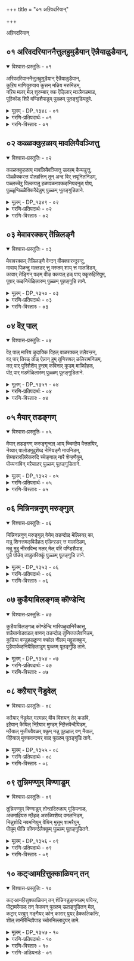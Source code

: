 +++
title = "०१ अऱिवदरियान्"

+++

अऱिवदरियान्

## ०१ अरिवदरियाननैत्तुलहुमुडैयान् ऎन्नैयाळुडैयान्,

<details open><summary>विश्वास-प्रस्तुतिः - ०१</summary>

अरिवदरियाननैत्तुलहुमुडैयान् ऎन्नैयाळुडैयान्,  
कुऱिय माणियुरुवाय कूत्तन् मन्निय मरुमिडम्,  
नऱिय मलर् मेल् शुरुम्बार् क्क ऎऴिलार् मञ्ञैनडमाड,  
पूऱिकॊळ् शिऱै वण्डिशैपाडुम् पुळ्ळम् पूतङ्गुडियदुवे.
</details>

<details><summary>मूलम् - DP_१३४८ - ०१</summary>

अरिवदरियाननैत्तुलहुमुडैयान् ऎन्नैयाळुडैयान्,  
कुऱिय माणियुरुवाय कूत्तन् मन्निय मरुमिडम्,  
नऱिय मलर् मेल् शुरुम्बार् क्क ऎऴिलार् मञ्ञैनडमाड,  
पूऱिकॊळ् शिऱै वण्डिशैपाडुम् पुळ्ळम् पूतङ्गुडियदुवे.
</details>

<details><summary>गरणि-प्रतिपदार्थः - ०१</summary>

अऱिवदु = तिळिवळिकॆगॆ, अरियान् = असाध्यनू, अनैत्तु उलहुम् उडैयान् = ऎल्ला लोकगळिगू ऒडॆयनू, ऎन्नै = नन्नन्नु, आळुडैयान् = दासनन्नागि \(सेवकनन्नागि\) उळ्ळवनू, कुऱिय = उद्देशदिन्द, माणि उरु आय् = ब्रह्मचारिय रूपवन्नु तळॆदवनन्नू, कूत्तान् = आकर्षकवाद नडगॆयुळ्ळवनू, मन्नि = शाश्वतवागि, अमरुम् = नॆलसिरुव, इडम् = स्थळवॆन्दरॆ, नऱिय = परिमळदिन्द तुम्बिद, मलर् मेल् = हूगळ मेलॆ, शुरुम्बु = दुम्बिगळु, आर् क्क = गुय् गुट्टुत्तिरुव, ऎऴिल् आर् = सॊबगु तुम्बिरुव, मञ्ञै = नविलुगळु, नडम् = नाट्यवाडुत्तिरुव \(कुणिदाडुत्तिरुव\), पॊऱि कॊळ् = पट्टॆगळुवाडुत्तिरुव \(कुणिदाडुत्तिरुव\), पॊऱि कॊळ् = पट्टॆगळुळ्ळ, शिऱै = रॆक्कॆगळुळ्ळ, वण्डु = दुम्बिगळु, इशैपाडुम् = गानमाडुव, पुळ्ळम् पूतङ्गुडि अदुवे = पुळ्ळम्भू तङ्गुडि क्षेत्र अदे. 
</details>

<details><summary>गरणि-विस्तारः - ०१</summary>

तिळिवळिकॆगॆ ऎटुकदवनू, ऎल्ला लोकगळिगू ऒडॆयनू, नन्नन्नु आळागि उळ्ळवनू, उद्देशपूर्वकवागिये ब्रह्मचारिय रूपवन्नु तळॆदवनू, आकर्षकवाद नडगॆयुळ्ळवनू, शाश्वतवागि नॆलसिरुव स्थळवॆन्दरॆ, परिमळ तुम्बिद हूगळ मेलॆ दुम्बिगळु गुय् गुट्टुत्तिरुव, सॊबगु तुम्बिरुव नविलुगळु नटनवाडुत्तिरुव मत्तु पट्टॆगळुळ्ळ रॆक्कॆगळ दुम्बिगळु गानमाडुत्तिरुव पुळ्ळं भूतङ्गुडि क्षेत्रवे अदु.

ज्ञानमार्गदिन्द भगवन्तनन्नु सुलभवागि अरितुकॊळ्ळलु आगुवुदिल्ल. ’इदल्ल’, ’इदल्ल’, ’इदल्ल’, ’इदल्ल’ ऎन्दु ऒन्दॊन्दु वस्तुवन्नू दूरतळ्ळुत्ता बन्दरॆ, कडॆगॆ तिळिवळिकॆय ऎल्लॆयू बरबहुदु. अदरिन्दाचॆगॆ इरुववने सर्वेश्वरनु. इष्टादरू, भगवन्तनन्नु ’हीगॆये सरि’ ऎन्दु निर्धरिसि हेळलागुवुदिल्ल. आद्दरिन्दले, ’भगवन्तनु तिळिवळिकॆगॆ ऎटुकदवनु’ ऎन्नुत्तारॆ आळ्वाररु.

भगवन्तने ऎल्ला लोकगळिगू ऒडॆयनॆम्ब दृढनम्बिकॆयू तिळिवळिकॆयू इद्दरॆ मात्रवे, अवनु सृष्टिय ऎल्ल जीविगळिगू ऒडॆयनॆन्दू, निर्वाहकनॆन्दू अरिवागुवुदु. ऒन्दॊन्दु वस्तुवू \(जीवियू\) ऒडॆयनिगॆ सेवॆ माडबेकादद्दे. ’नानु भगवन्तन सेवक’ ऎन्दु आळ्वाररु हेळुत्ता भगवन्तनल्लि तम्म गाढवाद नम्बिकॆयन्नू, तम्म कर्तव्यवन्नू, तम्म नम्रतॆयन्नू तोर्पडिसुत्तारॆ. 

“उद्देशपूर्वकवागिये ब्रह्मचारियागि...............” – आ उद्देशवेनिरबहुदु? भगवन्तनु वामनवटुवागि बलिचक्रवर्तिय यागशालॆगॆ बन्दद्दु. “ई पुट्ट पादगळल्लि ई ब्रह्मचारिगॆ मूरे मूरु हॆज्जॆयु नॆल साके? इदॆन्थ विचित्रयातनॆ? इष्टु स्वल्प नॆलदिन्द इवनु एनु माडियानु?” ऎन्दु बलिचक्रवर्ति योचिसलि, निजांशवन्नु ऊहिसलि ऎन्दो? “नानु कॊडुगैयवनु. याचकन विषय ननगेकॆ? अवनु केळिद्दन्नु कॊट्टरॆ आयितु. कॊट्टॆ बिडुवॆनु” ऎन्दु योचिसलि ऎन्दो? अथवा “ई याचकनु ऒन्दु वेळॆ भगवन्तने आगलॊल्लनेके? अवनीग याचकनल्लवे नानु कॊडुववनु. नन्न कैमेलु अल्लवे? इदरिन्द नानु कॊट्टरू चिन्तॆयिल्ल” ऎन्दु योचिसलि ऎन्दो? अन्तु, भगवन्तन उद्देश सफलवायितु. बलिय तलॆय मेलक्के भगवन्तन पाद बन्तु. पादस्पर्शवू आयितु. बलिगॆ आद अनुग्रहवो\! ऎष्टु अपार\! 

कण्णुगळिन्द, मुगुळुनगॆयिन्द, मैबण्णदिन्द, अलङ्कारगळिन्द, कॊळलिन नाददिन्द मत्तु विलक्षणवाद नडगॆगळिन्द, अद्भुतसाहसगळिन्द, चल्लाटगळिन्द ऎल्लरन्नू तन्नत्त आकर्षिसुवन्थ श्रीकृष्णावतारिये भगवन्त. 

पुळ्ळम्भूतङ्गुडि ऎम्बुदु मत्तॊन्दु पवित्रक्षेत्र. भगवन्तनु अल्लि मधुरमूर्तियाद अर्चास्वरूपनागि नॆलसिद्दानॆ. अल्लिय तोपुगळल्लि परिमळ तुम्बिद हूगळल्लि नानाबगॆय दुम्बिगळु मधुपानमाडुत्ता गानमाडुत्तवॆ. तम्पाद नॆरळल्लि नविलुगळु तम्म सॊबगन्नु बीरि विधविधवागि नाट्यवाडुत्तवॆ. भगवन्तनु नॆलसिरुव कडॆयल्लि तृप्ति सन्तोषगळु यावागलू ताण्डववाडुत्तवॆयल्लवे?
</details>

## ०२ कळ्ळक्कुऱळाय् मावलियैवञ्जित्तु

<details open><summary>विश्वास-प्रस्तुतिः - ०२</summary>

कळ्ळक्कुऱळाय् मावलियैवञ्जित्तु उलहम् कैप्पडुत्तु,  
पॊळ्ळैक्करत्त पोतहत्तिन् तुन् अन्द विर् त्तपूनितनिडम्,  
पळ्लच्चॆऱु विल्कयलु हळप्पळनक्कऴनियदनुळ् पोय्,  
पुळ्ळूप्पिळ्ळैक्किरैदेडुम् पुळ्ळम् भूतङ्गुडिताने.
</details>

<details><summary>मूलम् - DP_१३४९ - ०२</summary>

कळ्ळक्कुऱळाय् मावलियैवञ्जित्तु उलहम् कैप्पडुत्तु,  
पॊळ्ळैक्करत्त पोतहत्तिन् तुन् अन्द विर् त्तपूनितनिडम्,  
पळ्लच्चॆऱु विल्कयलु हळप्पळनक्कऴनियदनुळ् पोय्,  
पुळ्ळूप्पिळ्ळैक्किरैदेडुम् पुळ्ळम् भूतङ्गुडिताने.
</details>

<details><summary>गरणि-प्रतिपदार्थः - ०२</summary>

कळ्ळम् कुऱळाय् = कपटनाद ब्रह्मचारियागि, मावलियै = बलिचक्रवर्तियन्नु, वञ्जित्ति = वञ्चिसि, उलहम् = लोकगळन्नु, कैप्पडुत्तु = वशपडिसिकॊण्डु, पॊळ्ळै करत्त = रन्ध्रविरुव कैय \(सॊण्डलिन\), पोतहत्तिन् = आनॆय, तुन्बम् = दुःखवन्नु, अविर् त्त = होगलाडिसिद \(नीगिसिद\), पुनिदन् इडम् = परमपवित्रन स्थळवॆन्दरॆ, पळ्ळम् शॆऱुविल् = तग्गिनल्लिरुव गद्दॆगळल्लि, कयल् = कयल् मीनुगलु, उहळ = चिम्मि, हारि, नॆगॆदाडुत्तिरुव, पऴनम् कऴनि = नीरिन नॆलॆगळुळ्ळ गद्दॆगळु, अदनुळ् पोय् = अवुगळॊगॆ होगि, पुळ्ळु = हक्किगळू, पिळ्ळैक्कु = तम्म मरिगळिगॆ, इरै= आहारवन्नु, तेडुम् = हुडुकुवन्थ, पुळ्ळम् पूतङ्गुडि ताने = पुळ्ळम्भूतङ्गुडिये अल्लवे? 
</details>

<details><summary>गरणि-विस्तारः - ०२</summary>

कपटियाद ब्रह्मचारियागि, बलिचक्रवर्तियन्नु वञ्चिसि, लोकगळन्नु वशपडिसिकॊण्डु, रन्ध्रविरुव कैय \(सॊण्डलिन\) आनॆय दुःखवन्नु नीगिसिद परमपवित्रन स्थळवॆन्दरॆ, तग्गिनल्लिरुव गद्दॆगळल्लि कयल् मीनुगळु चिम्मि, हारि, नॆगॆदाडुत्तिरुवन्थ, नीरिन नॆलॆगळुळ्ळ गद्दॆगळल्लि हक्किगळु नुग्गि, तम्म मरिगळिगॆ आहारवन्नु हुडुकुवन्थ पुळ्ळम्भूतङ्गुडिये अल्लवे? 

सर्वेश्वरनु नडॆसिद ऎरडु अद्भुतगळन्नु आळ्वाररु इल्लि स्मरिसिकॊळ्ळुत्तिद्दारॆ. बलिचक्रवर्तिय नॆपमाडिकॊण्डु माडिद भगवन्तन कार्यवन्नु ’कपट’ मत्तु ’वञ्चनॆ’ ऎन्दु वर्णिसलागिदॆ. भगवन्तनु चक्रवर्तिय यागशालॆगॆ होदद्दु वामन वटुवागि. अल्लि याचिसिद्दु तन्न पुट्ट हॆज्जॆगळल्लि मूरे मूरु हॆज्जॆय नॆलवन्नु. आदरॆ, अदन्नु अळॆदुकॊण्डद्दु त्रिविक्रमनागि, ऎल्ला दिक्कुगळल्लू व्यापिसि, दिव्याद्भुतरूपवन्नु तळॆदु, ऎरडे हॆज्जॆगळिन्द समस्तलोकगळन्नू अळॆदुकॊण्डद्दु. ई विषयवन्नॆल्ला ’कपट’ मत्तु ’वञ्चनॆ’ ऎन्दु आळ्वाररु विवरिसिरुवुदु. भगवन्तनिगॆ ई बगॆय ’कॆट्ट’ गुणगळन्नु आराधिसबहुदे? स्वामियु शरणागतवत्सलनल्लवे? काडिन नडुवण सरोवरदल्लि, मॊसळॆय बायिगॆ सिक्कि बिद्दु तॊळलुत्तिद्द आनॆयन्नु रक्षिसलु स्वामियु धाविसिबरलिल्लवे? 

आ स्वामिये ईग पुळ्ळम्भूतगुडि क्षेत्रदल्लि मधुरवाद अर्चामूर्तियागि नॆलसिद्दानॆ. अल्लिगॆ होगि, अवनन्नु कण्डु, अवन सेवॆमाडि, अवन अनुग्रहक्कॆ पात्ररागबेकॆन्दु आळ्वाररु हेळुत्तारॆ.
</details>

## ०३ मेवावरक्कर् तॆन्निलङ्गै

<details open><summary>विश्वास-प्रस्तुतिः - ०३</summary>

मेवावरक्कर् तॆन्निलङ्गै वेन्दन् वीयक्करन्दुरन्दु,  
मावाय् पिळन्दु मल्लडर् त्तु मरुतम् शाय् त्त मालदिडम्,  
कावार् तॆङ्गिन् पऴम् वीऴ क्कयल् हळ् पाय् क्कूरुहिरियुम्,  
पूवार् कऴनियॆऴिलारुम् पुळ्ळम् पूतङ्गुडि ताने.
</details>

<details><summary>मूलम् - DP_१३५० - ०३</summary>

मेवावरक्कर् तॆन्निलङ्गै वेन्दन् वीयक्करन्दुरन्दु,  
मावाय् पिळन्दु मल्लडर् त्तु मरुतम् शाय् त्त मालदिडम्,  
कावार् तॆङ्गिन् पऴम् वीऴ क्कयल् हळ् पाय् क्कूरुहिरियुम्,  
पूवार् कऴनियॆऴिलारुम् पुळ्ळम् पूतङ्गुडि ताने.
</details>

<details><summary>गरणि-प्रतिपदार्थः - ०३</summary>

मेवा = प्रेमविल्लदवराद \(द्वेषिसुववराद\), अरक्कर् = राक्षसर, तॆन् इलङ्गै = सुन्दरवाद लङ्कापट्टणद, वेन्दन् = राजनु, वीय = मुगियुवन्तॆ, शरम् = बाणगळन्नु, तुरन्दु = प्रयोगिसि, मा = कुदुरॆय \(रूपद राक्षसन\), वाय् = बायन्नु, पिळन्दु = सीळि, मल् = मल्लरन्नु, अडर् त्तु = अडगिसि, मरुदम् = मत्तीमरगळन्नु, शाय् त्त = \(मुरिदु\) नाशमाडिद, मालदु = सर्वेश्वरन, इडम् = स्थळवॆम्बुदु, का आर् = तोटगळल्लि तुम्बिरुव, तॆङ्गिन् = तॆङ्गिन मरगळिन्द, पळम् = तॆङ्गिन कायिगळु, वीऴ = कॆळक्कॆ \(नॆलक्कॆ\) उदुरुवाग, कयल् हळ् = कयल् मीनुगळु, पाय = नॆगॆदु दूरक्कॆ सरियुव, कुरुहु = कॊक्करॆगळु \(बहुपक्षिगळु\), इरियुम् = भयदिन्द ओडुव, पू आर् = हूगळु तुम्बिरुव, कऴनि = गद्दॆगळ, ऎऴिल् आरुम् = सॊबगुतुम्बिरुव, पुळ्ळम् पूतङ्गुडि ताने = पुळ्ळम्भूतङ्गुडि क्षेत्रवे अल्लवे? 
</details>

<details><summary>गरणि-विस्तारः - ०३</summary>

प्रेमविल्लदवराद \(द्वेषिसुववराद\) राक्षसरु तुम्बिरुव सुन्दरवाद लङ्कापट्टणद राजनु मडियुवन्तॆ बाणगळन्नु प्रयोगिसि, कुदुरॆय बायन्नु सीळि, मल्लरन्नु अडगिसि, मत्तीमरगळन्नु \(मुरिदु\) नाशपडिसिद सर्वेश्वरन स्थळवॆम्बुदु, तोटगळल्लि तुम्बिरुव तॆङ्गिन मरगळिन्द तॆङ्गिन कायिगळुनॆलक्कॆ उदुरुवाग कयल् मीनुगळु चिम्मि दूरक्कॆ सरियुव कॊक्करॆगळु \(बकपक्षिगळु\) भयदिन्द ओडुव हूगळु तुम्बिरुव गद्दॆगळ सॊबगु तुम्बिरुव पुळ्ळम्भूतङ्गुडि क्षेत्रवे अल्लवे? 

पुळ्ळम्भूतङ्गुडि क्षेत्रदल्लि तॆङ्गिनतोटगळु हेरळवागिवॆ. अवुगळल्लिन तॆङ्गिन मरगळिन्द हण्णाद कायिगळु, आगाग्गॆ, कॆळक्कॆ उदुरि बीळुत्तवॆ. कायिगळु बीळुव भयक्कॆ कयल् मीनुगळु ताविरुव गद्दॆगळिन्द चिम्मि दूरदूरक्कॆ सरियुत्तवॆ. मीनुगळन्नु वञ्चिसि, हिडिदु, तिन्नुवुदक्कागिये कादु निन्तिरुव बकपक्षिगळु सह भयपट्टु अत्तित्त चॆदरिहोगुत्तवॆ. गद्दॆगळादरो कमलगळु, कन्नैदिलॆहूगळिन्द तुम्बि, हरडिकॊण्डु, बण्णबण्णवागि शोभिसुत्तवॆ. अल्लिये सर्वेश्वरनु तन्न दिव्यसुन्दरवाद अर्चारूपदल्लि नॆलसिद्दानॆ. 

आ स्वामिये, हिन्दॆ, श्रीरामनागि अवतरिसि, राक्षसकुलवन्नू, अदक्कॆ राजनाद लङ्काधीश्वरनाद रावणासुरनन्नू अप्रतिमवाद तन्न कोदण्डवन्नु हिडिदु अजेयवाद बाणगळन्नु प्रयोगिसि, निर्मूलगॊळिसिद महाशूरनु. 

आ स्वामिये, श्रीकृष्णनागि अवतरिसि, कुदुरॆ रूपवन्नु तळॆदु अवनन्नु कॊल्ललु बन्द केशियॆम्ब राक्षसनन्नु \(कुदुरॆय\) बायि हिडिदु सीळिकॊण्डद्दु. अवनन्नु कॊल्ललु बन्द मुष्टिक चाणुरादि नुरित मल्ला हुट्टन्नडगिसिद्दु. अवने ऎरडु मत्तीमरगळ नडुवॆ नुसुळि अवुगळन्नु मुरिदु हाकिद्दु. 

आ स्वामिये ईग पुळ्ळम्भूतङ्गुडियल्लि नॆलसिरुवुदु. अवन सेवॆमाडि, अवन अनुग्रहक्कॆ पात्ररागबेकॆन्दु आळ्वाररु हेळुत्तारॆ.
</details>

## ०४ वॆऱ् पाल्

<details open><summary>विश्वास-प्रस्तुतिः - ०४</summary>

वॆऱ् पाल् मारिय ऴुदाक्कि विऱल् वाळरक्कर् तलैवन्ऱन्,  
वऱ् पार् तिरळ् तोळ् ऐन्नान् हुम् तुणित्तवल् ळलिरामनिडम्,  
कऱ् पार् पुरिशैशॆय् हुन्ऱम् कविनार् कूडम् माळिहैहळ्,  
पॊऱ् पार् मडमॆऴिलारुम् पुळ्ळम् पूतङ्गुडिताने.
</details>

<details><summary>मूलम् - DP_१३५१ - ०४</summary>

वॆऱ् पाल् मारिय ऴुदाक्कि विऱल् वाळरक्कर् तलैवन्ऱन्,  
वऱ् पार् तिरळ् तोळ् ऐन्नान् हुम् तुणित्तवल् ळलिरामनिडम्,  
कऱ् पार् पुरिशैशॆय् हुन्ऱम् कविनार् कूडम् माळिहैहळ्,  
पॊऱ् पार् मडमॆऴिलारुम् पुळ्ळम् पूतङ्गुडिताने.
</details>

<details><summary>गरणि-प्रतिपदार्थः - ०४</summary>

वॆऱ् पाल् = बॆट्टदिन्द, मारि = मळॆयन्नु, पऴुदु आक्कि = उपयोगविल्लदन्तॆ माडि, विऱल् = बलिष्ठनाद, वाळ् अरक्कर् = कत्तिहिडिद राक्षसर, तलैवन् तन् = ऒडॆयन, वऱ् पु आर् = सामर्थ्यपूर्णवाद, तिरळ् = बलवुळ्ळ, ऐनान् हुतोऴुम् = इपत्तु तोळुगळन्नू, तुणीत्त = कडिदुहाकिद, वल् विल् = पराक्रमवुळ्ळ बिल्लुगारनाद, इरामन् इडम् = श्रीरामन स्थळवॆम्बुदु, कऱ् पु आर् = कुशल कार्य तुम्बिरुव, पुरिशै शॆय् = कोटॆगोडॆगळिन्दाद, कुन्ऱम् = बॆट्टगळिन्दलू, कविन् आर् = सॊबगु तुम्बिरुव, कूडम् = मनॆगळिन्दलू, माळिहैहळ् = महडि मनॆगळिन्दलू, पॊऱ् पु आर् = सुन्दरवाद, माडम् = मण्टपगळिन्दलू, विऴिल् आरुम् = तुम्बि शोभिसुत्तिरुव, पुळ्ळम् पूतङ्गुडि ताने = पुळ्ळम्भूतङ्गुडि क्षेत्रवे अल्लवे? 
</details>

<details><summary>गरणि-विस्तारः - ०४</summary>

बॆट्टदिन्द मळॆयन्नु कॆलसक्कॆ बारदन्तॆ माडि, बलिष्ठराद कत्ति हिडिद राक्षसर ऒडॆयन सामर्थ्यपूर्णवाद बलवुळ्ळ इप्पत्तु तोळुगळन्नू कडिदु हाकिद पराक्रमवुळ्ळ बिल्लुगारनाद श्रीरामनस्थळवॆम्बुदु, कुशलकार्यदिन्द तुम्बिरुव कोटॆगोडॆगळिन्दाद बॆट्टगळिन्दलू सॊबगु तुम्बिरुव मनॆगळु, महडिमनॆगळिन्दलू सुन्दरवाद मण्टपगळिन्दलू तुम्बि शोभिसुव पुळ्ळम्भूतङ्गुडि क्षेत्रवे अल्लवे? 

पुळ्ळम्भूतङ्गुडि क्षेत्रवु बॆट्टगळिन्द कूडिदॆ. बॆट्टगळन्नु भद्रवाद कुशलकार्यदिन्द कूडिद कोटॆयगोडॆगळु सम्पर्कमाडुत्तवॆ. ऒळगडॆ सुन्दरवाद मनॆगळु, उप्परिगॆगळु, मन्दिरगळु, मण्टपगळु इवॆ. सर्वेश्वरन दिव्यमन्दिरवू अवुगळ नडुवॆये इरुवुदु. 

आ सर्वेश्वरने, हिन्दॆ, श्रीकृष्णनागि नन्दगोकुलदल्लि अवरिसिदाग, देवॆन्द्रन बिरुसु मळॆयन्नु तडॆदु तोवळरन्नू गोवुगळन्नू रक्षिसुवुदक्कागि गोवर्धनगिरियन्ने ऎत्ति हिडिदन्थ समर्थनादनु. 

अवने श्रीरामनागि अवतरिसि राक्षसर राजनागि रावणासुरन बलिष्ठवाद इप्पत्तु तोळुगळन्नू तन्न बाणगळिन्दले कत्तरिसि हाकिद परम समर्थनु. 

अवने श्रीरामनागि अवतरिसि राक्षसर राजनागि रावणासुरन बलिष्ठवाद इप्पत्तु तोळुगळन्नू तन्न बाणगळिन्दले कत्तरिसि हाकिद परम समर्थनु. 

अवनन्नु कण्डु, सेवॆ सल्लिसि, उज्जीवनगॊळ्ळबेकॆन्नुत्तारॆ आळ्वररु.
</details>

## ०५ मैयार् तडङ्गण्

<details open><summary>विश्वास-प्रस्तुतिः - ०५</summary>

मैयार् तडङ्गण् करुङ्गून्दल् आय् च्चिमऱैय वैत्ततयिर्,  
नॆय्यार् पालोडमुदुशॆय्द नेमियङ्गै मायनिडम्,  
शॆय्यारारलिरैकरुदि च्चॆङ्गाल् नारै शॆन्ऱणैयुम्,  
पॊय्यनाविन् मऱैयाळर् पुळ्ळम् पूतङ्गुडिताने.
</details>

<details><summary>मूलम् - DP_१३५२ - ०५</summary>

मैयार् तडङ्गण् करुङ्गून्दल् आय् च्चिमऱैय वैत्ततयिर्,  
नॆय्यार् पालोडमुदुशॆय्द नेमियङ्गै मायनिडम्,  
शॆय्यारारलिरैकरुदि च्चॆङ्गाल् नारै शॆन्ऱणैयुम्,  
पॊय्यनाविन् मऱैयाळर् पुळ्ळम् पूतङ्गुडिताने.
</details>

<details><summary>गरणि-प्रतिपदार्थः - ०५</summary>

मै आर् = काडिगॆ तुम्बिद, तड कण् = विशालवाद कण्णुगळुळ्ळ, करु कून्दल् = कप्पुकूदलिन, आय् च्चि = गॊल्लतियु \(यशोदादेवियु\), मऱैय वैत्त = मरॆमाडि इट्टिद्द, तयिर्, नॆय्, = मॊसरु तुप्प, आर् = कॊडतुम्बिद, पालॊडु = हालन्नू, अमुदु शॆय्द = उण्डन्थ, नेमि = चक्रायुधवन्नु, अम्कै = सुन्दरवाद कैयल्लि धरिसिद, मायन् इडम् = अद्भुतकारियाद सर्वेश्वरन स्थळवॆम्बुदु, शॆ आर् = गद्दॆगळल्लि तुम्बिरुव, आरल् = आरल् मीनुगळन्नु, इरै = आहारक्कागि, करुदि = आशॆपट्टु, शॆम् काल् नारै = कॆम्पुकालुगळ बकपक्षिगळु, शॆन्ऱु= होगि, अणैयुम् = सेरुवन्थ, पॊय्यु = सुळ्ळाडद, नाविन् = नालगॆय, मऱै आळर् = वेदविद्वांसर, पुळ्लम् पूतङ्गुडि ताने = पुळ्ळम्भूतङ्गुडि क्षेत्रवे अल्लवे? 
</details>

<details><summary>गरणि-विस्तारः - ०५</summary>

काडिगॆ तुम्बिद विशालवाद कण्णुगळुळ्ळ कप्पुकूदलिन गॊल्लतियु \(यशोदॆयु\) मरॆमाडि इट्टिद्द मॊसरु, तुप्प, हालुगळ कॊडगळन्नु उण्डन्थ चक्रायुधवन्नु कैयल्लि धरिसिद अद्भुतकारियाद सर्वेश्वरन स्थळवॆन्दरॆ, गद्दॆगळल्लि तुम्बिरुव आरल् मीनुगळन्नु आहारक्कागि आशॆपट्टु कॆङ्गालुगळ बकपक्षिगलु होगि सेरुवन्थ सुळ्ळाडद नालगॆय वेदविद्वांसर पुळ्ळुम्भूतङ्गुडि क्षेत्रवे अल्लवे? 

पुळ्ळम्भूतङ्गुडि क्षेत्रदल्लि फलवत्ताद गद्दॆ बयलुगळिवॆ. अवुगळल्लि आरल् मीनुगळु हेरळवागि तुम्बिकॊण्डिवॆ. कॆम्पुकालिन कॊक्करॆगळु बकपक्षिगळू आ मीनुगळन्नु तम्म आहारवागि माडिकॊळ्ळुवुदक्कॆन्दु आ गद्दॆगळ बळिगॆ आशॆयिन्द होगि सेरुत्तवॆ. आ क्षेत्रदल्लि वासिसुव वेदविद्वांसरु ऎन्दॆन्दिगू सुळ्ळुहेळदवरु. सत्यवन्ने यावागलू नुडियुववरु. मत्तु यावागलू वेदगळ मूलक भगवन्तनन्नु स्तुतिसुववरु. अल्लि सर्वेश्वरनु नॆलसिद्दानॆ. 

आ स्वामिये, हिन्दॆ, श्रीकृष्णनागि अवतरिसि, नन्दगोकुलदल्लि परमसुन्दरियाद यशोदादेविय बळि बॆळॆयुत्तिद्दाग, आकॆ कॊडगळल्लियू गडिगॆगळल्लियू कूडिट्टु बच्चिट्टिद्द हालु मॊसरु तुप्पगळन्नु, ऎल्लवन्नू उण्डु एनु अरियदवनन्तॆ मॆरॆयुत्तिद्दनु. चिक्कवनागिद्दागले अद्भुतवाद विस्मयकारकवाद साहसगळन्नु नडॆसिदनु. चक्रायुधधारियागि दुष्ट निग्रह माडिदवनू अवने. 

आ स्वामिये ईग मधुरवाद अर्चास्वरूपनाद, पुळ्ळम्भूतङ्गुडिक्षेत्रदल्लि नॆलसिद्दानॆ. अल्लिगॆ होगि, स्वामिय दर्शन पडॆदु, अवनिगॆ सेवॆ सल्लिसि, अवन कृपॆगॆ पात्ररागबेकु ऎन्नुत्तारॆ आळ्वाररु.
</details>

## ०६ मिन्निनन्ननुण् मरुङ्गुल्

<details open><summary>विश्वास-प्रस्तुतिः - ०६</summary>

मिन्निनन्ननुण् मरुङ्गुल् वेयेय् तडन्दोळ् मॆल्लियऱ् का,  
मन्नु शिनत्तमऴविडैहळ् एऴिन्ऱडर् त्त मालदिडम्,  
मन्नु मुदु नीररविन्द मलर् मेल् वरि वण्डिशैपाड,  
पुन्नै पॊन्नेय् ताडुतरिक्कूं पुळ्ळम् पूतङ्गुडि ताने.
</details>

<details><summary>मूलम् - DP_१३५३ - ०६</summary>

मिन्निनन्ननुण् मरुङ्गुल् वेयेय् तडन्दोळ् मॆल्लियऱ् का,  
मन्नु शिनत्तमऴविडैहळ् एऴिन्ऱडर् त्त मालदिडम्,  
मन्नु मुदु नीररविन्द मलर् मेल् वरि वण्डिशैपाड,  
पुन्नै पॊन्नेय् ताडुतरिक्कूं पुळ्ळम् पूतङ्गुडि ताने.
</details>

<details><summary>गरणि-प्रतिपदार्थः - ०६</summary>

मिन्निन् अन्न = मिञ्चिन हागॆ \(बळुकुव\), नुण् = सूक्ष्मवाद, मरुङ्गुल् = नडुवन्नुळ्ळवळू, वेय् एय् = बिदिरन हागॆ, तड तोळ् = दीर्घवाद तोळुगळुळ्ळवळू, मॆलियऱ् का = कोमलस्वभावदवळिगागि, मन्नु शिनत्तु = स्थिरवाद कोपद, मऴि = प्रायद, विडैहळ् = ऎत्तुगळु, एळ् = एळन्नु, अन्ऱु = अन्दु, अडर् त्त = अडगिसिद, मालदु = सर्वेश्वरन, इडम् = स्थळवॆन्दरॆ, मन्नु = स्थिरवागि, मुदुनीर् = हळॆय कालदिन्द इरुव नीरिन नॆलॆगळल्लि, अरविन्द मलर् मेल् = कमलद हूगळ मेलॆ एरि वण्डु = सॊबगिन दुम्बिगळु, इशैपाड = गानमाडुव, पुन्नै= हॊन्नॆ मरगळ, पॊन् एय् – चिन्ना \(चिन्नदन्थ बण्णद\) तादु = धातुवन्नु, उदरिक्कूम् = उदुरिसुत्तिरुव, पुळ्ळम् पूतङ्गुडि ताने = पुळ्ळम्भूतङ्गुडि क्षेत्रवे अल्लवे? 
</details>

<details><summary>गरणि-विस्तारः - ०६</summary>

मिञ्चिन हागॆ बळुकुव सूक्ष्मवाद नडुवन्नुळ्ळवळू, बिदिरिन हागॆ दीर्घवाद तोळुगळुळ्लवळू, कोमल स्वभावदवळू आदवळिगागि स्थिरवाद कोपद ऒळ्ळॆय प्रायद एळु ऎत्तुगळन्नु, अन्दु, अडगिसिद सर्वेश्वरन स्थळवॆन्दरॆ, पुरातन कालदिन्दलू बत्तदॆ इरुव नीरिन नॆलॆगळल्लि कमलद हूगळ मेलॆ सॊबगिन दुम्बिगळु गानमाडुत्तिरुव मत्तु हॊन्नॆमरगळ चिन्नदन्थ धातुवन्नु उदुरिसुत्तिरुव पुळ्ळम्भूतङ्गुडि क्षेत्रवे अल्लवे? 

पुळ्ळम्भूतङ्गुडि क्षेत्रदल्लि, बहळ हिन्दिन कालदिन्दलू, ऎन्दॆन्दिगू बत्तदॆ इरुवन्थ नीरिन नॆलॆगळु तुम्बिवॆ. अवुगळल्लि सॊगसाद कमलद हूगळु समृद्धवागि अरळि शोभिसुत्तवॆ. अवुगळ मधुवन्नु पानमाडुत्ता, अन्दवाद दुम्बिगळु मैमरॆतु आनन्ददिन्द गानमाडुत्तवॆ. दडदल्लि, तोपिनल्लि बॆळॆदिरुव हॊन्नॆ मरगळिन्द हॊम्बण्णद धूळु उदुरुत्ता, अदु बीळुव कडॆयल्लॆल्ला चिन्नद हॊळपन्नुण्टुमाडुत्तदॆ. हीगॆ, क्षेत्रद बण्णवू सॊबगू अतिशयवॆनिसुत्तदॆ. इन्थ सुन्दरवाद प्रदेशदल्लि सर्वेश्वरनु नॆलसिद्दानॆ. 

आ स्वामिये, हिन्दॆ, श्रीकृष्णनागि अवतरिसिदाग, गोवळ कन्यॆयागि, मिञ्चिनन्तॆ बळुकुव बलु सूक्ष्मवाद नडुवुळ्ळवळागि, दीर्घवाद सरळवाद तोळुगळन्नुळ्ळवळागि, अत्यन्त मृदुस्वभावदवळागि, परमसुन्दरियागि, इरुव सत्य \(नप्पिन्नैदेवि\) ऎम्बवळन्नु मदुवॆयागुवुदक्कॆ फणवागि इरिसिद्द बहळ बलिष्ठवाद कडुकोपद एळु गूळिगळन्नू अवनॊब्बने हिडिदु पळगिसिदन्थ समर्थनु. 

आ स्वामि ईग मधुरमूर्तियागि अर्चास्वरूपनागि पुळ्लम्भूतङ्गुडियल्लि नॆलसिद्दानॆ. अवन दर्शन माडि, अवन सेवॆ माडि, अवन कृपॆगॆ पात्ररागबेकॆन्दु हेळुत्तारॆ आळ्वाररु.
</details>

## ०७ कुडैयाविलङ्गळ् कॊण्डेन्दि

<details open><summary>विश्वास-प्रस्तुतिः - ०७</summary>

कुडैयाविलङ्गळ् कॊण्डेन्दि मारिपऴुदानिरैकात्तु,  
शडैयानोडवडल् वाणन् तडन्दोळ् तुणित्ततलैवनिडम्,  
कुडिया वण्डुहळ्ळुण्ण क्कोल नीलम् मट्टुहाक्कुम्,   
पुडैयार्कऴनियॆऴिलाडुम् पुळ्ळम् पूतङ्गुडि ताने.
</details>

<details><summary>मूलम् - DP_१३५४ - ०७</summary>

कुडैयाविलङ्गळ् कॊण्डेन्दि मारिपऴुदानिरैकात्तु,  
शडैयानोडवडल् वाणन् तडन्दोळ् तुणित्ततलैवनिडम्,  
कुडिया वण्डुहळ्ळुण्ण क्कोल नीलम् मट्टुहाक्कुम्,   
पुडैयार्कऴनियॆऴिलाडुम् पुळ्ळम् पूतङ्गुडि ताने.
</details>

<details><summary>गरणि-प्रतिपदार्थः - ०७</summary>

कुडै = कॊडॆयन्तॆ, विलङ्गिल् = बॆट्टवन्नु, कॊण्डु एन्दि = ऎत्तिहिडिदु, मारि पऴुदु = मळॆयन्नु व्यर्थवागुवन्तॆ, निरै कात्तु = दनकरुगळन्नु रक्षिसि, शडैयान् ओड = ईश्वरनु ओडि होगलु, अडल् वाणन् = युद्धमाडुव बाणासुरन, तड तोळ् = दीर्घवाद तोळुगळन्नु, तुणित्त = तुण्डरिसिद, तलैवन् इडम् = स्वामिय स्थळवॆम्बुदु, कुडि अ = गुम्पुगुम्पागि, उण्ण = सवियुव हागॆ, कोलम् नीलम् = सॊबगिन नीलपुष्पगळु, मट्टु = मधुवन्नु, उहक्कूम्= उक्किसुव, पुडै = ऎल्ल कडॆयल्लू, आर् कऴनि= तुम्बिरुव गद्दॆगळ, ऎऴिल् आरुम् = अन्दवन्नु तुम्बिरुव, पुळ्लम् पूतङ्गुडि ताने = पुळ्ळम्भूतङ्गुडिये अल्लवे? 
</details>

<details><summary>गरणि-विस्तारः - ०७</summary>

बॆट्टवन्नु कॊडॆयन्तॆ ऎत्ति हिडिदु मळॆयन्नु व्यर्थवागुवन्तॆ दनकरुगळन्नु रक्षिसिदवनू, ईश्वरनु \(युद्धदल्लि सोतु\) ओडि होगलु, युद्धमाडुत्तिद्द बाणासुरन दीर्घवाद तोळुगळन्नु तुण्डरिसिदवनूआद स्वामिय स्थळवॆम्बुदु, सॊबगिन कन्नैदिलॆगळु गुम्पुगुम्पागि कूडिकॊण्डु सवियुव हागॆ मधुवन्नु उक्किसुव मत्तु ऎल्ल कडॆयल्लू तुम्बि शोभिसुव गद्दॆगळ अन्ददिन्द तुम्बिरुव पुळ्ळम्भूतङ्गुडिये अल्लवे? 

पुळ्ळम्भूतङ्गुडि क्षेत्रदल्लि नीरिन नॆलॆगळल्लि ऎल्लॆल्लियू कन्नैदिलॆ हूगळु अरळि शोबिसुत्तवॆ. अवु गुम्पुगुम्पागि कूडिकॊण्डु सवियुवुदक्कॆ योग्यवाद मधुवन्नु उक्किसि हरिसुत्तवॆ. अवुगळ जॊतॆगॆ, चॆन्नागिबॆळॆदु निन्तिरुव बत्तवु ऎल्लॆल्लियू तुम्बिकॊण्डु कण्मनगळन्नु तणिसुत्तवॆ. सॊबगिन नडुवॆये सर्वेश्वरनु नॆलसिरुवुदु. 

आ स्वामिये, हिन्दॆ श्रीकृष्णनागि अवतरिसि, नन्दगोकुलदल्लि बॆळॆयुत्तिद्दाग, देवेन्द्रन बिरुसु मळॆयिन्द गोवुगळन्नू गोवळरन्नू रक्षिसुवुदक्कागि गोवर्धनगिरियन्ने कॊडॆयन्तॆ ऎत्ति हिडिद समर्थनु. 

आ स्वामिये \(श्रीकृष्णनागि\) बाणासुरनॊडनॆ युद्धक्कॆ तॊडगबेकादाग, बाणनिगॆ बॆम्बलिगनागि निन्तिद्द ईश्वरने सोतुओडबेकायितु. आग युद्धदल्लितॊडगिद बाणासुरन साविर तोळुगळन्नू स्वमियु तुण्डरिसि, अवन गर्वववन्नडगिसिद समर्थनु. 

ईग आ स्वामिये अर्चामूर्तियागि पुळ्ळम्भूतङ्गुडि क्षेत्रदल्लि नॆलसिद्दानॆ. अवनन्नु आश्रयिसि, अवन अनुग्रहक्कॆ पात्ररागबेकु ऎन्नुत्तारॆ आळ्वाररु.
</details>

## ०८ कऱैयार् नॆडुवेल्

<details open><summary>विश्वास-प्रस्तुतिः - ०८</summary>

कऱैयार् नॆडुवेल् मऱमन्नर् वीय विशयन् तेर् कडवि,  
इऱैयान् कैयिल् निऱैयाद मुण्डम् निऱैत्तवॆन्दैयिडम्,  
मऱैयाल् मुत्तीयवैवळर् क्कुम् मन्नु पुहऴाल् वण् मैयाल्,  
पॊऱैयाल् मुक्कवन्दणर् वाळ् पुळ्ळम् पूतङ्गुडि ताने.
</details>

<details><summary>मूलम् - DP_१३५५ - ०८</summary>

कऱैयार् नॆडुवेल् मऱमन्नर् वीय विशयन् तेर् कडवि,  
इऱैयान् कैयिल् निऱैयाद मुण्डम् निऱैत्तवॆन्दैयिडम्,  
मऱैयाल् मुत्तीयवैवळर् क्कुम् मन्नु पुहऴाल् वण् मैयाल्,  
पॊऱैयाल् मुक्कवन्दणर् वाळ् पुळ्ळम् पूतङ्गुडि ताने.
</details>

<details><summary>गरणि-प्रतिपदार्थः - ०८</summary>

कऱै आर् = रक्तद कलॆगळु शाश्वतवागिरुवन्थ, नॆडुवेल् = उद्दनाद वेलायुध सैन्यवन्नुळ्ळ, मऱल् मन्नर् = शत्रुराजरु, वीय = नाशवागुवन्तॆ, विशयन् = अर्जुनन, तेर् = रथवन्नु, कडवि = नडॆसि, इऱैयान् = ईश्वरन, कैयिल् = कैगॆ \(कैयल्लिद्द\) अण्टिद्द, निऱैयाद = तुम्बलारद, मुण्डम् = कपालवन्नु, निऱैत्त = तुम्बिद, ऎन्दै = स्वामिय, इडम् = स्थळवॆम्बुदु, मऱैयाल् = वेदगळिन्द, मुत्ती अवै = त्रेताग्निगळन्नु, वळर्क्कूम् = बॆळॆसुवन्थ, मन्नु = शाश्वतवाद, पुहऴाल् = कीर्तियिन्द, वण् मैयाल् = औदार्यदिन्द, पॊऱैयाल् = सहनॆयिन्द \(शान्तियिन्द\), मिक्क = मेल्मॆयन्नुळ्ळ, अन्दणर् = ब्राह्मणरु, वाऴ् = बाळुव, पुळ्ळम् पूतङ्गुडि ताने = पुळ्ळम्भूतङ्गुडि क्षेत्रवे अल्लवे? 
</details>

<details><summary>गरणि-विस्तारः - ०८</summary>

शाश्वतवागि रक्तद कलॆगळुळ्ळ उद्दवाद वेलायुधसैन्यवन्नुळ्ळ शत्रुराजरु नाशवागुवन्तॆ अर्जुनन रथवन्नु नडॆसि, ईश्वरन कैगॆ अण्टिद्द तुम्बलारद कपालवन्नु तुम्बिद स्वामिय स्थळवॆन्दरॆवेदगळिन्द त्रेताग्निगळन्नु बॆळॆसुवन्थ शाश्वतवाद कीर्तियिन्दलू औदार्यदिन्दलू सहनॆ \(शान्ति\) यिन्दलू मेल्मॆ पडॆदिरुव ब्राह्मणरु बाळुव पुळ्ळम्भूतङ्गुडि क्षेत्रवे अल्लवे? 

पुळ्ळम्भूतङ्गुडि क्षेत्रदल्लि नॆलसिरुवब्राह्मणरु सद्गुणसम्पन्नरु. औदार्यदल्लि, सहनॆ शान्तिगळल्लि अवरु कीर्तिपडॆदवरु. तम्म मेल्मॆगागि अवरु विधिवत्तागि त्रेताग्निगळन्नु बॆळॆसिकॊण्डु बरुत्तिद्दारॆ. अग्निकार्यगळन्नु तप्पदॆ माडुत्तारॆ. वेदविद्वांसरागि वेदगळन्नु तप्पदॆ पठिसुत्तारॆ. सर्वेश्वरनु अल्लि, आ पवित्रस्थळदल्लि नॆलसिद्दानॆ. 

आ स्वामिये, हिन्दॆ, श्रीकृष्णनागि अवतरिसि, धर्मिष्ठराद पाण्डवरिगॆ उपकारियागि, अवर बॆम्बलिगनागि निन्तु, अर्जुननिगॆ सारथियागि, महाभारतयुद्धवन्नु नडॆसि, अल्लि दुर्योधनादि शत्रुराजरन्नॆल्ला अवर सैन्यगळॊडनॆ नाशपडिसिदनु. 

आ स्वामिये, ईश्वरन कैगॆ अण्टिकॊण्डिद्द, एनेनु माडिदरू तुम्बलार्‍अद ब्रह्मकपालवन्नु तुम्बिसि अदु कळचिबीळुवन्तॆ माडिदनु. 

आ स्वामिये ईग पुळ्ळुम्भूतङ्गुडि क्षेत्रदल्लि अर्चामूर्तियागि नॆलसिद्दानॆ. अवनन्नु आश्रयिसि, अवन अनुग्रहक्कॆ पात्ररागबेकॆन्दु आळ्वाररु हेळुत्तारॆ.
</details>

## ०९ तुन्निमण्णुम् विण्णाडुम्

<details open><summary>विश्वास-प्रस्तुतिः - ०९</summary>

तुन्निमण्णुम् विण्णाडुम् तोन्ऱादिरुळाय् मूडियनाळ्,  
अन्नमाहियरु मऱैहळ् अरुळिश्शॆय्द वमलनिडम्,  
मिन्नुशोदि नवमणियुम् वेयिन् मुत्तुम् शामरैयुम्,  
पॊन्नुम् पॊन्नि कॊणर्न्दलैक्कूम् पुळ्ळम् पूतङ्गुडितने.
</details>

<details><summary>मूलम् - DP_१३५६ - ०९</summary>

तुन्निमण्णुम् विण्णाडुम् तोन्ऱादिरुळाय् मूडियनाळ्,  
अन्नमाहियरु मऱैहळ् अरुळिश्शॆय्द वमलनिडम्,  
मिन्नुशोदि नवमणियुम् वेयिन् मुत्तुम् शामरैयुम्,  
पॊन्नुम् पॊन्नि कॊणर्न्दलैक्कूम् पुळ्ळम् पूतङ्गुडितने.
</details>

<details><summary>गरणि-प्रतिपदार्थः - ०९</summary>

तुन्नि = ऒट्टागि, मण्नुम् = भूलोकवन्नू, विण् नाडुम् = मेलण लोकगळन्नू \(स्वर्गादि लोकगळन्नू\), तोन्ऱादु = यावुदू काणद हागॆ, इरुळ् आय् = कग्गत्तलॆयागि, मूडियनाळ् = मुच्चिहोद कालदल्लि, अन्नम् आहि = हंसरूपवन्नु तळॆदु, अरु = प्रसिद्धवू अतिशयवूआद, मऱैहळ् = वेदगळन्नु, अरुळिश्शॆय्द = कृपॆमाडिद \(अनुग्रहिसिद\), अमलन् इडम् = परमपवित्रन स्थळवॆम्बुदु, मिन्नु = बॆळगुत्तिरुव, शोदि = ज्योतियाद, \(तेजस्सिन\), नवमण्युम् = नवरत्नगळन्नू, वेयिन्मुत्तुम् = बिदिरिन मुत्तुगळन्नु, तामरैयुम् = चामरगळन्नू, ऒन्नुम् = चिन्नवन्नू, पॊन्नॆ = कावीरिनदियु, कॊणर्न्दु = तळ्ळिकॊण्डु बन्दु, अलैक्कूम् = अलॆगळु ऎरचुव, पुळ्ळम् पूतङ्गुडि ताने = पुळ्ळम्भूतङ्गुडिये अल्लवे? 
</details>

<details><summary>गरणि-विस्तारः - ०९</summary>

भूलोकवन्नू स्वर्गादि लोकगळन्नू ऒट्टागिसि, अवु यावुदू काणद हागॆ कग्गत्तलॆयागि मुच्चिहोद कालदल्लि हंसरूपवन्नुतळॆदु, प्रसिद्धवू अतिशयवू आद वेदगळन्नु अनुग्रहिसिद परमपवित्रन स्थळवॆम्बुदु तेजस्सिनिन्द बॆळगुत्तिरुव नवरत्नगळन्नूबिदिरिन मुत्तुगळन्नू चिन्नवन्नू कावेरिनदियु अलॆगळ मूलक तळ्ळिकॊण्डु बरुव पुळ्ळम्भूतङ्गुडिये अल्लवे? 

पुळ्ळम्भूतङ्गुडिक्षेत्रवु कावेरिनदिय दडदल्लिदॆ. ’पॊन्नि’ ऎम्ब हॆसरिगॆ तक्कन्तॆ, कावेरिनदियु हॊळॆहॊळॆयुव नवरत्नगळन्नू, बिदिरिन मुत्तुगळन्नू, चिन्नवन्नू तन्न अलॆगळ मूलकवू प्रवाहद मूलकवू तळ्ळिकॊण्डु बन्दु क्षेत्रद दडक्कॆ ऎरचुत्तदॆ. अदन्नु सम्पद्भरितवन्नागि माडुत्तदॆ. अल्लिये भगवन्तनुनॆलसिद्दानॆ. 

आ स्वामिये हिन्दॆ प्रळयवागि लोकगळु ऎल्लवु मरॆयागि, कग्गत्तलॆ आवरिसिकॊण्डिद्दाग, सॊबगिन हंसरूपवन्नु तळॆदु, अतिशयवाद, अद्वितीय ज्ञानभण्डारवाद वेदगळन्नु नारद महर्षिगॆ साङ्गवागि उपदेश माडिदनु. 

आ स्वामिये ईग पुळ्ळम्भूतङ्गुडि क्षेत्रदल्लि मधुरमूर्तियागि नॆलसिद्दानॆ. अवनन्नु आश्रयिसि, अवन कृपानुग्रहक्कॆ पात्ररागबेकॆन्दु आळ्वाररु हेळुत्तारॆ.
</details>

## १० कट्र्‍आमऱित्तुक्काळियन् तन्

<details open><summary>विश्वास-प्रस्तुतिः - १०</summary>

कट्र्‍आमऱित्तुक्काळियन् तन् शॆन्निनडुङ्गनडम् पयिन्ऱ,  
पॊट्रामरैयाळ् तन् केळवन् पुळ्ळम् ऊतङ्गुडितन् मेल्,  
कट्रार् परवुम् मङ्गैयर् कोन् कारार् पुयऱ् हैक्कलिकन्ऱि,  
शॊल् तानीरैन्दिवैपाड च्चोरनिल्लादुयर् तामे.
</details>

<details><summary>मूलम् - DP_१३५७ - १०</summary>

कट्र्‍आमऱित्तुक्काळियन् तन् शॆन्निनडुङ्गनडम् पयिन्ऱ,  
पॊट्रामरैयाळ् तन् केळवन् पुळ्ळम् ऊतङ्गुडितन् मेल्,  
कट्रार् परवुम् मङ्गैयर् कोन् कारार् पुयऱ् हैक्कलिकन्ऱि,  
शॊल् तानीरैन्दिवैपाड च्चोरनिल्लादुयर् तामे.
</details>

<details><summary>गरणि-प्रतिपदार्थः - १०</summary>

कन्ऱुआ = दनकरुगळन्नु, मऱित्तु = मेयिसिदवनू, काळियन् तन् = काळीयन, शॆन्नि = नॆत्तियु, नडुङ्ग = नडुगिहोगुव हागॆ, नडम् = नाट्यवन्नु, पयिन्ऱ = पळगिदवनू \(अभ्यास माडिदवनू\), पॊन् तामरैयाळ् तन् = सुन्दरवाद तावरॆय हूविनवळ, केळ् वन् = पतियू, पुळ्ळम् पूतङ्गुडि तन् = पुळ्ळम्भूतङ्गुडिय \(अर्चामूर्तियू आदवन\), मेल् = मेलॆ, कट्रार् = कलितवरु, परवुम् = कॊण्डाडुवन्थवनू, मङ्गैयर् कोन् = मङ्गै जनर ऒडॆयनू, कार् आर् = कार्मुगिलिन तुम्बिद, पुयऱ् है = उदारियाद, कलिकन्ऱि = कलियन् ऎम्बवनु, शॊल् = \(हेळिद\) मातुगळु, तान् इवै ईर् ऐन्दु = ई हत्तु पाशुरगळन्नू, पाड= अभ्यासमाडि हाडबल्लवरिगॆ, शोरनिल्ला = सङ्कटगळु तङ्गिरदन्तागुवुवु, उयर् तामे = अधःपतनवू इल्लदागुवुवु. 
</details>

<details><summary>गरणि-विस्तारः - १०</summary>

दनकरुगळन्नु मेयिसिदवनू, काळीयन नॆत्तियु नडुगुवन्तॆ नाट्यवन्नु पळगिदवनू, सुन्दरवादतावरॆहूविनवळ पतियू आद, पुळ्ळम् भूतङ्गुडियल्लि नॆलसिरुववनन्नु कुरितु कलितवरु कॊण्डाडुवन्थवनू, मङ्गैजनर ऒडॆयनू, कार्मुगिलिन पूर्णवाद औदार्यवुळ्ळवनू, आग कलियन् हेळिद ई हत्तु पाशुरगळन्नू हाडबल्लवरिगॆ सङ्कटगळू इल्ल, अधःपतनवू इल्ल. 

पुळ्ळम्भूतङ्गुडि क्षेत्रदल्लि, ईग, अर्चामूर्तियागि नॆलसिरुव सर्वेश्वरने, हिन्दॆ, श्रीकृष्णनागि दनकरुगळन्नु मेयिसिदनु. अवने काळीय नॆत्तियु नडुगुवन्तॆ अल्लि विधविधवाद नाट्यगळन्नाडिदनु. अवने सुन्दरवाद तावरॆयहूविनल्लि हुट्टिदवळाद श्रीदेविय पतियाद श्रीमन्नारायणनु. आ स्वामियन्नु कुरितु ई हत्तु पाशुरगळन्नु बरॆदिरुववनु कलियनु \(तिरुमङ्गै आळ्वाररु\). कलितवरु कॊण्डाडुवन्थ कवि अवनु. मङ्गैनाडिन जनर ऒडॆयनु. मत्तु कार्मुगिलिनन्तॆ परिपूर्णवाद उदारि. अवनु बरॆदिरुव ई हाडुगळु विद्वत्पूर्णवागियू भक्तिपूर्णवागियू इवॆ. ई हाडुगळन्नु चॆन्नागि अभ्यास मादि अर्थवत्तागि हाडबल्लवरिगॆ याव विधवाद सङ्कटगळू इरुवुदिल्ल. अवरिगॆ अधःपतनवे इल्ल. पुनर्जन्मदिन्द अवरु पारागुत्तारल्लदॆ, शाश्वतवाद आनन्दद नॆलॆयल्लिरुत्तारॆ. ई तिरुमॊऴिय फलश्रुति इदु. 

</details>

<details><summary>गरणि-अडियनडे - ०१</summary>

अऱिवदु, कळ्ळम्, मेला, वॆऱ् पाल्, मैयार्, मिन्निन्, कुडै, कऱै, तुन्नि, कट्रा, \(ताम्\). 
</details>
